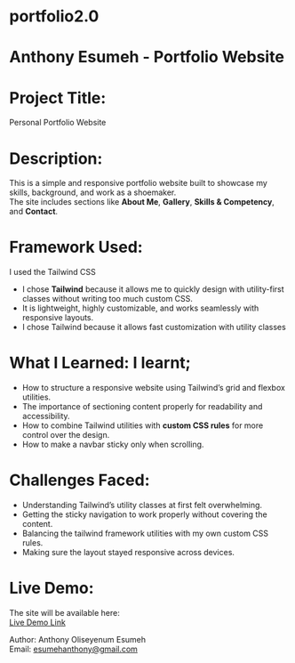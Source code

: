 # portfolio2.0
# Anthony Esumeh - Portfolio Website

# Project Title:  
Personal Portfolio Website

# Description:  
This is a simple and responsive portfolio website built to showcase my skills, background, and work as a shoemaker.  
The site includes sections like **About Me**, **Gallery**, **Skills & Competency**, and **Contact**.  

# Framework Used:  
I used the Tailwind CSS  
- I chose **Tailwind** because it allows me to quickly design with utility-first classes without writing too much custom CSS.  
- It is lightweight, highly customizable, and works seamlessly with responsive layouts.
- I chose Tailwind because it allows fast customization with utility classes  

# What I Learned: I learnt;  
- How to structure a responsive website using Tailwind’s grid and flexbox utilities.  
- The importance of sectioning content properly for readability and accessibility.  
- How to combine Tailwind utilities with **custom CSS rules** for more control over the design.  
- How to make a navbar sticky only when scrolling.  

# Challenges Faced:  
- Understanding Tailwind’s utility classes at first felt overwhelming.
- Getting the sticky navigation to work properly without covering the content.      
- Balancing the tailwind framework utilities with my own custom CSS rules.  
- Making sure the layout stayed responsive across devices.   

# Live Demo:  
The site will be available here:  
[Live Demo Link](https://olisey3num.github.io/portfolio2.0/)  

Author: Anthony Oliseyenum Esumeh  
Email: esumehanthony@gmail.com  

